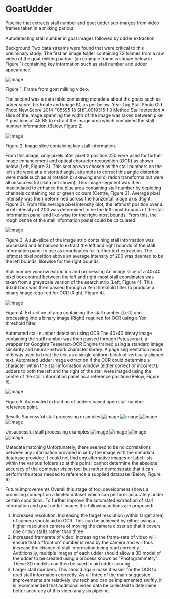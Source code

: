 # GoatUdder
Pipeline that extracts stall number and goat udder sub-images from video frames taken in a milking parlour. 

Autodetecting stall number in goat images followed by udder extraction

Background
Two data streams were found that were critical to this preliminary study. 
The first an image folder containing 72 frames from a raw video of the goat milking parlour (an example frame is shown below in Figure 1) containing key information such as stall number and udder appearance.

![image](https://user-images.githubusercontent.com/75072026/136539551-74e4a401-36dc-450c-ab40-bb00843a0cb3.png)

Figure 1. Frame from goat milking video.

The second was a data table containing metadata about the goats such as udder score, birthdate and image ID, as per below.
Year     	Tag  		Stall    	Photo Old  	Photo New 	Score 
2014  	F05595    	 18  	SHF_0019315    1       		3
Method
Stall detection
A slice of the image spanning the width of the image was taken between pixel Y positions of 45:85 to extract the image area which contained the stall number information.(Below, Figure 2)

![image](https://user-images.githubusercontent.com/75072026/136539596-65f60cb9-5853-41fe-ac54-cd5bf7753527.png) 

Figure 2. Image slice containing key stall information.

From this image, only pixels after pixel X position 250 were used for further image enhancement and optical character recognition (OCR) as shown below (Left, Figure 3). This section was chosen as the stall numbers on the left side were at a distorted angle, attempts to correct this angle distortion were made such as a) rotation b) skewing and c) radon transforms but were all unsuccessful (data not shown). This image segment was then manipulated to enhance the blue area containing stall number by depleting channels containing red or green colours (Centre, Figure 3). Average pixel intensity was then determined across the horizontal image axis (Right, Figure 3). From this average pixel intensity plot, the leftmost position over a pixel intensity of 200 was determined to be the left-most bounds of the stall information panel and like-wise for the right-most bounds. From this, the rough centre of the stall information panel could be calculated.

![image](https://user-images.githubusercontent.com/75072026/136539615-9328a009-fc5c-4069-bb97-4b450e71fa10.png) 

Figure 3. A sub-slice of the image strip containing stall information was processed and enhanced to extract the left and right bounds of the stall information panel to use as coordinates for further text extraction. The leftmost pixel position above an average intensity of 200 was deemed to be the left bounds, likewise for the right bounds.

Stall number window extraction and processing
An image slice of a 40x40 pixel box centred between the left and right-most stall coordinates was taken from a greyscale version of the search strip (Left, Figure 4). This 40x40 box was then passed through a Yen threshold filter to produce a binary image required for OCR (Right, Figure 4).

![image](https://user-images.githubusercontent.com/75072026/136539646-c99c1495-adc5-4302-a264-5f07d7467462.png) 

Figure 4. Extraction of area containing the stall number (Left) and processing into a binary image (Right) required for OCR using a Yen threshold filter.

Automated stall number detection using OCR
The 40x40 binary image containing the stall number was then passed through Pytesseract, a wrapper for Google’s Tesseract-OCR Engine trained using a standard image similarity and neural-network character library. A page segmentation mode of 6 was used to treat the text as a single uniform block of vertically aligned text.
Automated udder image extraction
If the OCR could determine a character within the stall information window (either correct or incorrect), udders to both the left and the right of the stall were imaged using the centre of the stall information panel as a reference position (Below, Figure 5).

![image](https://user-images.githubusercontent.com/75072026/136539671-e3a6547c-a270-4ce0-99e6-81727348fece.png) 

Figure 5. Automated extraction of udders based upon stall number reference point.

Results
Successful stall processing examples
![image](https://user-images.githubusercontent.com/75072026/136539722-23bb8661-63f7-492c-9317-d33048d28176.png)
![image](https://user-images.githubusercontent.com/75072026/136539742-5834ef6d-b45f-4b49-a199-a63d9536c8d8.png)
![image](https://user-images.githubusercontent.com/75072026/136539750-a4867493-8344-4448-b455-804402f73d0e.png)
![image](https://user-images.githubusercontent.com/75072026/136539763-dfa7ab98-154d-46fb-88c8-a378d039c994.png)
  
   

Unsuccessful stall processing examples
![image](https://user-images.githubusercontent.com/75072026/136539799-8cbeb650-b80e-471f-b224-f40f067a9493.png)
![image](https://user-images.githubusercontent.com/75072026/136539809-6878ed0e-0522-4d62-a897-5f5b828e6318.png)
![image](https://user-images.githubusercontent.com/75072026/136539818-347309fb-85e5-43e5-924f-09ecad7884fa.png)
![image](https://user-images.githubusercontent.com/75072026/136539835-1bae4198-b92a-4213-b164-3e966dda7d9b.png)
   
   
Metadata matching
Unfortunately, there seemed to be no correlations between any information provided in or by the image with the metadata database provided. I could not find any alternative images or label lists within the various folders so at this point I cannot determine the absolute accuracy of the computer vision tool but rather demonstrate that it can perform the steps needed to reference a supplied database (Below, Figure 6).
 
Future improvements
Overall this stage of tool development shows a promising concept on a limited dataset which can perform accurately under certain conditions. To further improve the automated extraction of stall information and goat udder images the following actions are proposed:
1)	Increased resolution. Increasing the target resolution (within target area) of camera should aid in OCR. This can be achieved by either using a higher resolution camera of moving the camera closer so that it covers one or two stalls rather than three. 
2)	Increased framerate of video. Increasing the frame-rate of video will ensure that a “front on” number is read by the camera and will thus increase the chance of stall information being read correctly. Additionally, multiple images of each udder should allow a 3D model of the udder to be created using a process known as “Photogrammetry”. These 3D models can then be sued to aid udder scoring.
3)	Larger stall numbers. This should again make it easier for the OCR to read stall information correctly.
As all three of the main suggested improvements are relatively low tech and can be implemented swiftly, it is recommended that additional video data be collected to determine better accuracy of this video analysis pipeline.
